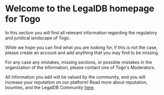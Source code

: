 <!-- TITLE: Togo -->
<!-- SUBTITLE: Welcome to the legalDB home of Togo -->

# Welcome to the LegalDB homepage for Togo

In this section you will find all relevant information regarding the regulatory and juridical landscape of Togo.

While we hope you can find what you are looking for, if this is not the case, please create an account and add anything that you may find to be missing.

For any case any mistakes, missing sections, or possible mistakes in the organization of the information, please contact one of Togo's Moderators.

All information you add will be valued by the community, and you will increase your reputation on our platform! Read more about reputation, bounties, and the LegalDB Community [here](http://legaldb.herokuapp.com/legaldb/community).
